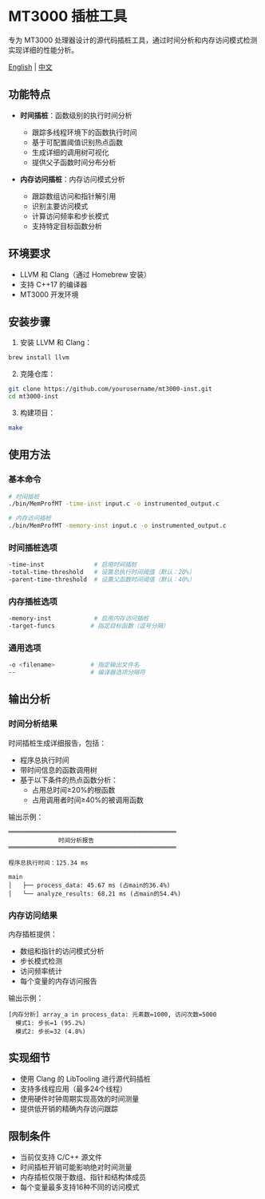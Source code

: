 # MT3000 插桩工具

专为 MT3000 处理器设计的源代码插桩工具，通过时间分析和内存访问模式检测实现详细的性能分析。

[English](README.md) | [中文](README_zh.md)

## 功能特点

- **时间插桩**：函数级别的执行时间分析
  - 跟踪多线程环境下的函数执行时间
  - 基于可配置阈值识别热点函数
  - 生成详细的调用树可视化
  - 提供父子函数时间分布分析

- **内存访问插桩**：内存访问模式分析
  - 跟踪数组访问和指针解引用
  - 识别主要访问模式
  - 计算访问频率和步长模式
  - 支持特定目标函数分析

## 环境要求

- LLVM 和 Clang（通过 Homebrew 安装）
- 支持 C++17 的编译器
- MT3000 开发环境

## 安装步骤

1. 安装 LLVM 和 Clang：
```bash
brew install llvm
```

2. 克隆仓库：
```bash
git clone https://github.com/yourusername/mt3000-inst.git
cd mt3000-inst
```

3. 构建项目：
```bash
make
```

## 使用方法

### 基本命令

```bash
# 时间插桩
./bin/MemProfMT -time-inst input.c -o instrumented_output.c

# 内存访问插桩
./bin/MemProfMT -memory-inst input.c -o instrumented_output.c
```

### 时间插桩选项

```bash
-time-inst              # 启用时间插桩
-total-time-threshold   # 设置总执行时间阈值（默认：20%）
-parent-time-threshold  # 设置父函数时间阈值（默认：40%）
```

### 内存插桩选项

```bash
-memory-inst            # 启用内存访问插桩
-target-funcs          # 指定目标函数（逗号分隔）
```

### 通用选项

```bash
-o <filename>          # 指定输出文件名
--                     # 编译器选项分隔符
```

## 输出分析

### 时间分析结果

时间插桩生成详细报告，包括：
- 程序总执行时间
- 带时间信息的函数调用树
- 基于以下条件的热点函数分析：
  - 占用总时间≥20%的根函数
  - 占用调用者时间≥40%的被调用函数

输出示例：
```
═══════════════════════════════════════════════
              时间分析报告              
═══════════════════════════════════════════════

程序总执行时间：125.34 ms

main
│   ├── process_data: 45.67 ms (占main的36.4%)
│   └── analyze_results: 68.21 ms (占main的54.4%)
```

### 内存访问结果

内存插桩提供：
- 数组和指针的访问模式分析
- 步长模式检测
- 访问频率统计
- 每个变量的内存访问报告

输出示例：
```
[内存分析] array_a in process_data: 元素数=1000, 访问次数=5000
  模式1: 步长=1 (95.2%)
  模式2: 步长=32 (4.8%)
```

## 实现细节

- 使用 Clang 的 LibTooling 进行源代码插桩
- 支持多线程应用（最多24个线程）
- 使用硬件时钟周期实现高效的时间测量
- 提供低开销的精确内存访问跟踪

## 限制条件

- 当前仅支持 C/C++ 源文件
- 时间插桩开销可能影响绝对时间测量
- 内存插桩仅限于数组、指针和结构体成员
- 每个变量最多支持16种不同的访问模式